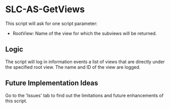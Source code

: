# SLC-AS-GetViews

This script will ask for one script parameter:

- RootView: Name of the view for which the subviews will be returned.

## Logic

The script will log in information events a list of views that are directly under the specified root view. The name and ID of the view are logged.

## Future Implementation Ideas

Go to the 'Issues' tab to find out the limitations and future enhancements of this script.

